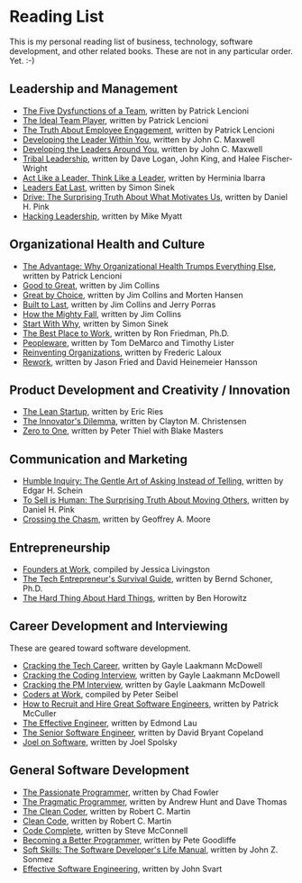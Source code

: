 # Reading List

This is my personal reading list of business, technology, software development, and other related books.  These are not in any particular order.  Yet. :-)


## Leadership and Management

- [The Five Dysfunctions of a Team](http://www.tablegroup.com/books/dysfunctions), written by Patrick Lencioni
- [The Ideal Team Player](https://www.tablegroup.com/books/ideal-team-player), written by Patrick Lencioni
- [The Truth About Employee Engagement](http://www.tablegroup.com/books/engagement), written by Patrick Lencioni
- [Developing the Leader Within You](https://www.johnmaxwell.com/store/products.php?product=Developing-the-Leader-Within-You), written by John C. Maxwell
- [Developing the Leaders Around You](http://www.johnmaxwell.com/store/products/Developing-the-Leaders-Around-You-%5BPaperback%5D.html), written by John C. Maxwell
- [Tribal Leadership](http://www.triballeadership.net/book), written by Dave Logan, John King, and Halee Fischer-Wright
- [Act Like a Leader, Think Like a Leader](https://hbr.org/product/act-like-a-leader-think-like-a-leader/10953-HBK-ENG), written by Herminia Ibarra
- [Leaders Eat Last](https://www.startwithwhy.com/Books.aspx), written by Simon Sinek
- [Drive: The Surprising Truth About What Motivates Us](http://www.danpink.com/books/drive/), written by Daniel H. Pink
- [Hacking Leadership](http://www.mikemyatt.com/), written by Mike Myatt


## Organizational Health and Culture

- [The Advantage: Why Organizational Health Trumps Everything Else](http://www.tablegroup.com/oh), written by Patrick Lencioni
- [Good to Great](http://www.jimcollins.com/books.html), written by Jim Collins
- [Great by Choice](http://www.jimcollins.com/books.html), written by Jim Collins and Morten Hansen
- [Built to Last](http://www.jimcollins.com/books.html), written by Jim Collins and Jerry Porras
- [How the Mighty Fall](http://www.jimcollins.com/books.html), written by Jim Collins
- [Start With Why](https://www.startwithwhy.com/Books.aspx), written by Simon Sinek
- [The Best Place to Work](http://thebestplacetoworkbook.com/), written by Ron Friedman, Ph.D.
- [Peopleware](http://www.dorsethouse.com/books/pw.html), written by Tom DeMarco and Timothy Lister
- [Reinventing Organizations](http://www.reinventingorganizations.com/), written by Frederic Laloux
- [Rework](https://37signals.com/rework), written by Jason Fried and David Heinemeier Hansson


## Product Development and Creativity / Innovation

- [The Lean Startup](http://theleanstartup.com/book), written by Eric Ries
- [The Innovator's Dilemma](http://www.claytonchristensen.com/books/the-innovators-dilemma/), written by Clayton M. Christensen
- [Zero to One](http://zerotoonebook.com/), written by Peter Thiel with Blake Masters


## Communication and Marketing

- [Humble Inquiry: The Gentle Art of Asking Instead of Telling](http://www.bkconnection.com/books/title/humble-inquiry), written by Edgar H. Schein
- [To Sell is Human: The Surprising Truth About Moving Others](http://www.danpink.com/books/to-sell-is-human/), written by Daniel H. Pink
- [Crossing the Chasm](http://www.harpercollins.com/9780062292988/crossing-the-chasm-3rd-edition), written by Geoffrey A. Moore


## Entrepreneurship

- [Founders at Work](http://www.foundersatwork.com/), compiled by Jessica Livingston
- [The Tech Entrepreneur's Survival Guide](https://www.mhprofessional.com/product.php?isbn=0071823972), written by Bernd Schoner, Ph.D.
- [The Hard Thing About Hard Things](http://www.harpercollins.com/9780062273208/the-hard-thing-about-hard-things), written by Ben Horowitz


## Career Development and Interviewing

These are geared toward software development.

- [Cracking the Tech Career](http://www.gayle.com/books/), written by Gayle Laakmann McDowell
- [Cracking the Coding Interview](http://www.gayle.com/books/), written by Gayle Laakmann McDowell
- [Cracking the PM Interview](http://www.gayle.com/books/), written by Gayle Laakmann McDowell
- [Coders at Work](http://www.codersatwork.com/), compiled by Peter Seibel
- [How to Recruit and Hire Great Software Engineers](http://www.apress.com/9781430249177), written by Patrick McCuller
- [The Effective Engineer](https://www.theeffectiveengineer.com/book), written by Edmond Lau
- [The Senior Software Engineer](http://theseniorsoftwareengineer.com/), written by David Bryant Copeland
- [Joel on Software](http://www.joelonsoftware.com/), written by Joel Spolsky


## General Software Development

- [The Passionate Programmer](https://pragprog.com/book/cfcar2/the-passionate-programmer), written by Chad Fowler
- [The Pragmatic Programmer](https://pragprog.com/book/tpp/the-pragmatic-programmer), written by Andrew Hunt and Dave Thomas
- [The Clean Coder](https://sites.google.com/site/unclebobconsultingllc/books), written by Robert C. Martin
- [Clean Code](https://sites.google.com/site/unclebobconsultingllc/books), written by Robert C. Martin
- [Code Complete](http://cc2e.com/), written by Steve McConnell
- [Becoming a Better Programmer](http://shop.oreilly.com/product/0636920033929.do), written by Pete Goodliffe
- [Soft Skills: The Software Developer's Life Manual](https://www.manning.com/books/soft-skills), written by John Z. Sonmez
- [Effective Software Engineering](http://www.amazon.com/Effective-Software-Engineering-building-successful/dp/1481176234), written by John Svart
